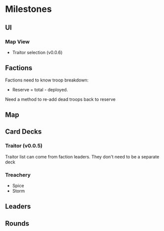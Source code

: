 Milestones
==========

UI
--
### Map View
* Traitor selection (v0.0.6)


Factions 
---------------
Factions need to know troop breakdown:
  * Reserve = total - deployed.

Need a method to re-add dead troops back to reserve

Map
---

Card Decks 
----------
### Traitor (v0.0.5)
Traitor list can come from faction leaders. They don't need to be a separate
deck

### Treachery 
* Spice
* Storm

Leaders
-------

Rounds
------
